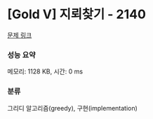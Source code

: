 # [Gold V] 지뢰찾기 - 2140 

[문제 링크](https://www.acmicpc.net/problem/2140) 

### 성능 요약

메모리: 1128 KB, 시간: 0 ms

### 분류

그리디 알고리즘(greedy), 구현(implementation)

